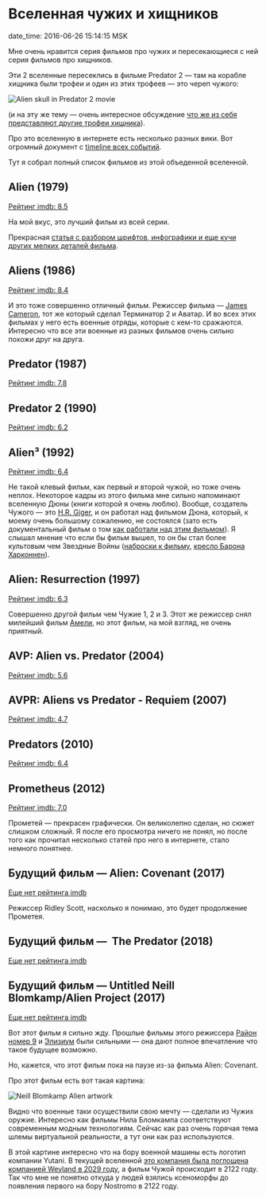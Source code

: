 # Вселенная чужих и хищников

date_time: 2016-06-26 15:14:15 MSK

Мне очень нравится серия фильмов про чужих и пересекающиеся с ней серия
фильмов про хищников.

Эти 2 вселенные пересеклись в фильме Predator 2 — там на корабле хищника
были трофеи и один из этих трофеев — это череп чужого:

![Alien skull in Predator 2 movie](https://upload.bessarabov.ru/bessarabov/Tp4BmebDa88MQRJHdZI5YStdZp0.png)

(и на эту же тему — очень интересное обсуждение [что же из себя представляют
другие трофеи хищника](http://scifi.stackexchange.com/questions/6880/what-are-the-other-alien-skulls-in-the-predator-trophy-case)).

Про это вселенную в интернете есть несколько разных вики. Вот огромный документ
с [timeline всех событий](http://alienanthology.wikia.com/wiki/Alien_Universe_Timeline).

Тут я собрал полный список фильмов из этой объеденной вселенной.

## Alien (1979)
[Рейтинг imdb: 8.5](http://www.imdb.com/title/tt0078748/)

На мой вкус, это лучший фильм из всей серии.

Прекрасная [статья с разбором шрифтов, инфографики и еще кучи других мелких деталей
фильма](https://typesetinthefuture.com/2014/12/01/alien/).

## Aliens (1986)
[Рейтинг imdb: 8.4](http://www.imdb.com/title/tt0090605/)

И это тоже совершенно отличный фильм. Режиссер фильма — [James Cameron](http://www.imdb.com/name/nm0000116/),
тот же который сделал Терминатор 2 и Аватар. И во всех этих фильмах
у него есть военные отряды, которые с кем-то сражаются. Интересно что все
эти военные из разных фильмов очень сильно похожи друг на друга.

## Predator (1987)
[Рейтинг imdb: 7.8](http://www.imdb.com/title/tt0093773/)

## Predator 2 (1990)
[Рейтинг imdb: 6.2](http://www.imdb.com/title/tt0100403/)

## Alien³ (1992)
[Рейтинг imdb: 6.4](http://www.imdb.com/title/tt0103644/)

Не такой клевый фильм, как первый и второй чужой, но тоже очень неплох.
Некоторое кадры из этого фильма мне сильно напоминают вселенную Дюны (книги
которой я очень люблю). Вообще, создатель Чужого — это [H.R.
Giger](http://www.imdb.com/name/nm0317592/), и он работал над фильмом Дюна,
который, к моему очень большому сожалению, не состоялся (зато есть документальный
фильм о том [как работали над этим фильмом](http://www.imdb.com/title/tt1935156/)).
Я слышал мнение что если бы фильм вышел, то он бы стал более культовым чем
Звездные Войны ([наброски к фильму](https://www.google.ru/search?q=jodorowsky+dune&newwindow=1&source=lnms&tbm=isch),
[кресло Барона Харконнен](http://www.propstore.com/product/various-productions/h-r-giger-harkonnen-capo-chair/)).

## Alien: Resurrection (1997)
[Рейтинг imdb: 6.3](http://www.imdb.com/title/tt0118583/)

Совершенно другой фильм чем Чужие 1, 2 и 3. Этот же режиссер снял милейший
фильм [Амели](http://www.imdb.com/title/tt0211915/), но этот фильм, на мой
взгляд, не очень приятный.

## AVP: Alien vs. Predator (2004)
[Рейтинг imdb: 5.6](http://www.imdb.com/title/tt0370263/)

## AVPR: Aliens vs Predator - Requiem (2007)
[Рейтинг imdb: 4.7](http://www.imdb.com/title/tt0758730/)

## Predators (2010)
[Рейтинг imdb: 6.4](http://www.imdb.com/title/tt1424381/)

## Prometheus (2012)
[Рейтинг imdb: 7.0](http://www.imdb.com/title/tt1446714/)

Прометей — прекрасен графически. Он великолепно сделан, но сюжет слишком
сложный. Я после его просмотра ничего не понял, но после того как прочитал
несколько статей про него в интернете, стало немного понятнее.

## Будущий фильм — Alien: Covenant (2017)
[Еще нет рейтинга imdb](http://www.imdb.com/title/tt2316204/)

Режиссер Ridley Scott, насколько я понимаю, это будет продолжение Прометея.

## Будущий фильм —  The Predator (2018)
[Еще нет рейтинга imdb](http://www.imdb.com/title/tt3829266/)

## Будущий фильм — Untitled Neill Blomkamp/Alien Project (2017)
[Еще нет рейтинга imdb](http://www.imdb.com/title/tt4462546/)

Вот этот фильм я сильно жду. Прошлые фильмы этого режиссера [Район номер
9](http://www.imdb.com/title/tt1136608/) и [Элизиум](http://www.imdb.com/title/tt1535108/)
были сильными — она дают полное впечатление что такое будущее возможно.

Но, кажется, что этот фильм пока на паузе из-за фильма Alien: Covenant.

Про этот фильм есть вот такая картина:

![Neill Blomkamp Alien artwork](https://upload.bessarabov.ru/bessarabov/XCxDpgA-dek7YDrlpjrsE7r5Kz4.jpg?width=640)

Видно что военные таки осуществили свою мечту — сделали из Чужих оружие.
Интересно как фильмы Нила Бломкампа соответствуют современным модным
технологиям. Сейчас как раз очень горячая тема шлемы виртуальной реальности,
а тут они как раз используются.

В этой картине интересно что на бору военной машины есть логотип компании
Yutani. В текущей вселенной [это компания была поглощена компанией Weyland
в 2029 году](http://avp.wikia.com/wiki/Yutani_Corporation), а фильм Чужой
происходит в 2122 году. Так что мне не понятно откуда у людей взялись
ксеноморфы до появления первого на бору Nostromo в 2122 году.
